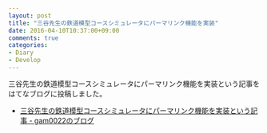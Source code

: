 ```yaml
---
layout: post
title: "三谷先生の鉄道模型コースシミュレータにパーマリンク機能を実装"
date: 2016-04-10T10:37:00+09:00
comments: true
categories: 
- Diary
- Develop
---
```


三谷先生の鉄道模型コースシミュレータにパーマリンク機能を実装という記事をはてなブログに投稿しました。

- [三谷先生の鉄道模型コースシミュレータにパーマリンク機能を実装という記事 - gam0022のブログ](http://gam0022.hatenablog.com/entry/2016/04/09/173827)
